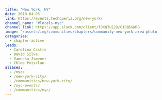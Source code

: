 ```yaml
---
title: "New York, NY"
date: 2018-04-05
link: https://events.techqueria.org/new-york/
channel_name: "#locals-nyc"
channel_link: https://app.slack.com/client/T0KQTUZ2B/C1RQ5GWRG
image: "/assets/img/communities/chapters/community-new-york-area-photo.jpg"
categories:
  - chapter-active
leads:
  - Carolina Castro
  - David Silva
  - Vanessa Jimenez
  - Chloe Potsklan
aliases:
  - /nyc/
  - /new-york-city/
  - /communities/new-york-city/
  - /nyc-events/
  - /communities/nyc/
---
```

